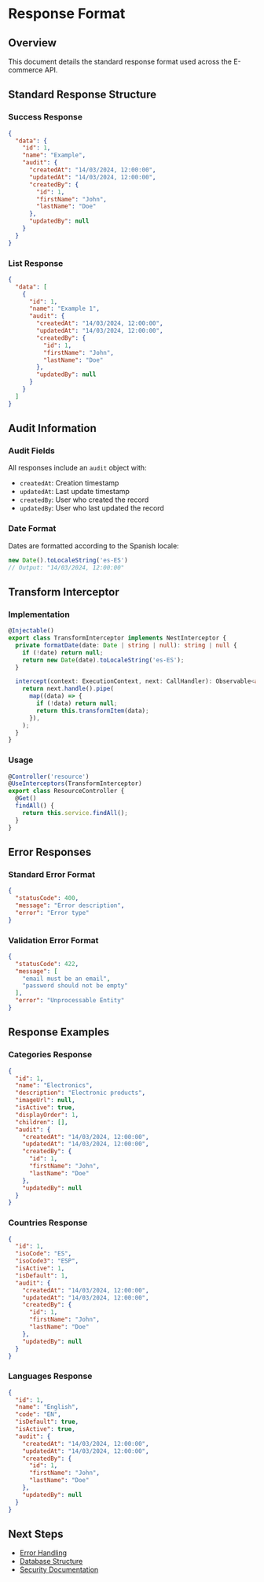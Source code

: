 <link rel="stylesheet" href="../styles/website.css">
<script src="../scripts/theme.js"></script>

# Response Format

## Overview
This document details the standard response format used across the E-commerce API.

## Standard Response Structure

### Success Response
```json
{
  "data": {
    "id": 1,
    "name": "Example",
    "audit": {
      "createdAt": "14/03/2024, 12:00:00",
      "updatedAt": "14/03/2024, 12:00:00",
      "createdBy": {
        "id": 1,
        "firstName": "John",
        "lastName": "Doe"
      },
      "updatedBy": null
    }
  }
}
```

### List Response
```json
{
  "data": [
    {
      "id": 1,
      "name": "Example 1",
      "audit": {
        "createdAt": "14/03/2024, 12:00:00",
        "updatedAt": "14/03/2024, 12:00:00",
        "createdBy": {
          "id": 1,
          "firstName": "John",
          "lastName": "Doe"
        },
        "updatedBy": null
      }
    }
  ]
}
```

## Audit Information

### Audit Fields
All responses include an `audit` object with:
- `createdAt`: Creation timestamp
- `updatedAt`: Last update timestamp
- `createdBy`: User who created the record
- `updatedBy`: User who last updated the record

### Date Format
Dates are formatted according to the Spanish locale:
```typescript
new Date().toLocaleString('es-ES')
// Output: "14/03/2024, 12:00:00"
```

## Transform Interceptor

### Implementation
```typescript
@Injectable()
export class TransformInterceptor implements NestInterceptor {
  private formatDate(date: Date | string | null): string | null {
    if (!date) return null;
    return new Date(date).toLocaleString('es-ES');
  }

  intercept(context: ExecutionContext, next: CallHandler): Observable<any> {
    return next.handle().pipe(
      map((data) => {
        if (!data) return null;
        return this.transformItem(data);
      }),
    );
  }
}
```

### Usage
```typescript
@Controller('resource')
@UseInterceptors(TransformInterceptor)
export class ResourceController {
  @Get()
  findAll() {
    return this.service.findAll();
  }
}
```

## Error Responses

### Standard Error Format
```json
{
  "statusCode": 400,
  "message": "Error description",
  "error": "Error type"
}
```

### Validation Error Format
```json
{
  "statusCode": 422,
  "message": [
    "email must be an email",
    "password should not be empty"
  ],
  "error": "Unprocessable Entity"
}
```

## Response Examples

### Categories Response
```json
{
  "id": 1,
  "name": "Electronics",
  "description": "Electronic products",
  "imageUrl": null,
  "isActive": true,
  "displayOrder": 1,
  "children": [],
  "audit": {
    "createdAt": "14/03/2024, 12:00:00",
    "updatedAt": "14/03/2024, 12:00:00",
    "createdBy": {
      "id": 1,
      "firstName": "John",
      "lastName": "Doe"
    },
    "updatedBy": null
  }
}
```

### Countries Response
```json
{
  "id": 1,
  "isoCode": "ES",
  "isoCode3": "ESP",
  "isActive": 1,
  "isDefault": 1,
  "audit": {
    "createdAt": "14/03/2024, 12:00:00",
    "updatedAt": "14/03/2024, 12:00:00",
    "createdBy": {
      "id": 1,
      "firstName": "John",
      "lastName": "Doe"
    },
    "updatedBy": null
  }
}
```

### Languages Response
```json
{
  "id": 1,
  "name": "English",
  "code": "EN",
  "isDefault": true,
  "isActive": true,
  "audit": {
    "createdAt": "14/03/2024, 12:00:00",
    "updatedAt": "14/03/2024, 12:00:00",
    "createdBy": {
      "id": 1,
      "firstName": "John",
      "lastName": "Doe"
    },
    "updatedBy": null
  }
}
```

## Next Steps
- [Error Handling](errors.md)
- [Database Structure](database.md)
- [Security Documentation](security.md) 